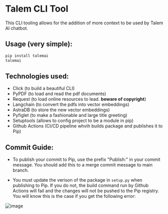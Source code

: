 # Talem CLI Tool

This CLI tooling allows for the addition of more context to be used by Talem AI chatbot.

## Usage (very simple):

```bash
pip install talemai
talemai
```
## Technologies used:

- Click (to build a beautiful CLI)
- PyPDF (to load and read the pdf documents)
- Request (to load online resources to lead. **beware of copyright**)
- Langchain (to convert the pdfs into vector embeddings)
- AstraDB (to store the new vector embeddings)
- Pyfiglet (to make a fashionable and large title greeting)
- Setuptools (allows to config project to be a module in pip)
- Github Actions (CI/CD pipeline whvih builds package and publishes it to Pip) 

## Commit Guide:

- To publish your commit to Pip, use the prefix "Publish:" in your commit message. You should add this to a merge commit message to main branch. 
  
- You must update the verison of the package in `setup.py` when publishing to Pip. If you do not, the build command run by Github Actions will fail and the changes will not be pushed to the Pip registry. You will know this is the case if you get the following error:

![image](https://github.com/user-attachments/assets/5d6af954-c848-4647-8c47-6168e93462d8)

